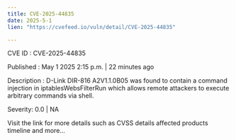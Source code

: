 ```yaml
---
title: CVE-2025-44835
date: 2025-5-1
lien: "https://cvefeed.io/vuln/detail/CVE-2025-44835"

---
```


CVE ID : CVE-2025-44835

Published :  May 1
2025
2:15 p.m. | 22 minutes ago

Description : D-Link DIR-816 A2V1.1.0B05 was found to contain a command injection in iptablesWebsFilterRun
which allows remote attackers to execute arbitrary commands via shell.

Severity: 0.0 | NA

Visit the link for more details
such as CVSS details
affected products
timeline
and more...
